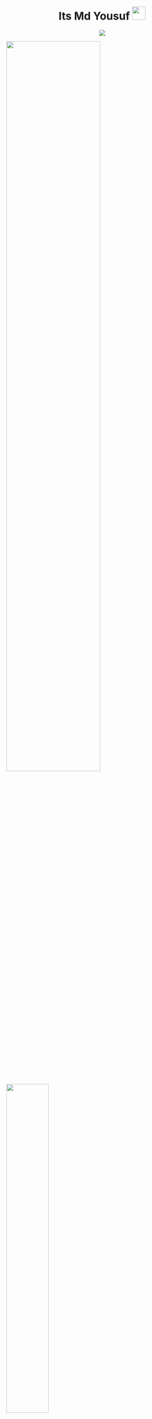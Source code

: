 <h1 align="center">Its Md Yousuf <img src="https://media.giphy.com/media/hvRJCLFzcasrR4ia7z/giphy.gif" width="35"></h1>
<p align="center" text-align="center">
  <img margin="0 auto" src="http://readme-typing-svg.herokuapp.com?lines=I'm+Development+on+React+JS+FrontEnd+BackEnd" />
</p>


<img align="center" width="70%" src="https://github-readme-stats.vercel.app/api?username=yousufislamme&show_icons=true&theme=radical"/>
<img align="left" width="47%" src="https://github-readme-stats.vercel.app/api/top-langs/?username=yousufislamme&layout=compact"/>
 

